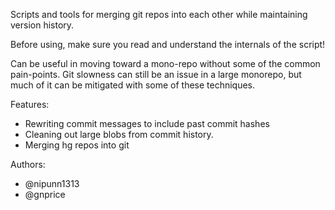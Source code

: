 Scripts and tools for merging git repos into each other while
maintaining version history.

Before using, make sure you read and understand the internals of the
script!

Can be useful in moving toward a mono-repo without some of the common
pain-points. Git slowness can still be an issue in a large monorepo, but
much of it can be mitigated with some of these techniques.

Features:
- Rewriting commit messages to include past commit hashes
- Cleaning out large blobs from commit history.
- Merging hg repos into git

Authors:
- @nipunn1313
- @gnprice
